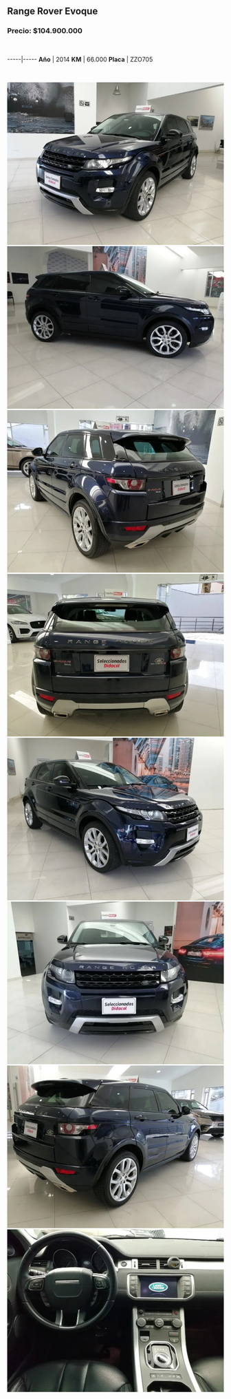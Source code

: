 ## Range Rover Evoque

### Precio: $104.900.000

<p>&nbsp;</p>

-----|-----
**Año** | 2014
**KM** | 66.000
**Placa** | ZZO705


<p>&nbsp;</p>

<img src="images/Range Rover Evoque ZZO705.jpg?raw=true"/>
<img src="images/Range Rover Evoque ZZO705 - 3.jpg?raw=true"/>
<img src="images/Range Rover Evoque ZZO705 - 4.jpg?raw=true"/>
<img src="images/Range Rover Evoque ZZO705 - 5.jpg?raw=true"/>
<img src="images/Range Rover Evoque ZZO705 - 6.jpg?raw=true"/>
<img src="images/Range Rover Evoque ZZO705 - 7.jpg?raw=true"/>
<img src="images/Range Rover Evoque ZZO705 - 8.jpg?raw=true"/>
<img src="images/Range Rover Evoque ZZO705 - 9.jpg?raw=true"/>

